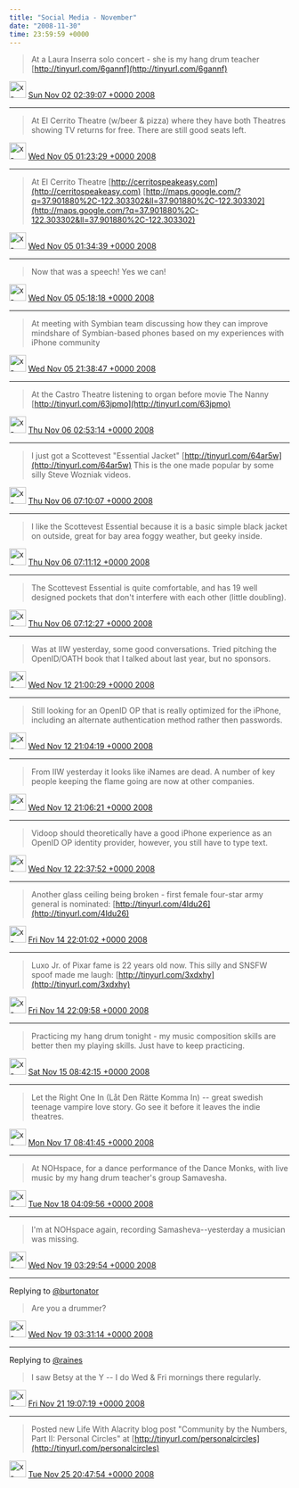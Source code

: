 ```yaml
---    
title: "Social Media - November"
date: "2008-11-30"
time: 23:59:59 +0000
---
```


> At a Laura Inserra solo concert - she is my hang drum teacher [http://tinyurl.com/6gannf](http://tinyurl.com/6gannf)

<img src="{{ site.url }}{{ site.baseurl }}/assets/images/media/tweet.ico" alt="x-icon" width="30" /> [Sun Nov 02 02:39:07 +0000 2008](https://twitter.com/ChristopherA/status/985891513)

----

> At El Cerrito Theatre (w/beer & pizza) where they have both Theatres showing TV returns for free.  There are still good seats left.

<img src="{{ site.url }}{{ site.baseurl }}/assets/images/media/tweet.ico" alt="x-icon" width="30" /> [Wed Nov 05 01:23:29 +0000 2008](https://twitter.com/ChristopherA/status/990509969)

----

> At El Cerrito Theatre [http://cerritospeakeasy.com](http://cerritospeakeasy.com) [http://maps.google.com/?q=37.901880%2C-122.303302&ll=37.901880%2C-122.303302](http://maps.google.com/?q=37.901880%2C-122.303302&ll=37.901880%2C-122.303302)

<img src="{{ site.url }}{{ site.baseurl }}/assets/images/media/tweet.ico" alt="x-icon" width="30" /> [Wed Nov 05 01:34:39 +0000 2008](https://twitter.com/ChristopherA/status/990534008)

----

> Now that was a speech! Yes we can!

<img src="{{ site.url }}{{ site.baseurl }}/assets/images/media/tweet.ico" alt="x-icon" width="30" /> [Wed Nov 05 05:18:18 +0000 2008](https://twitter.com/ChristopherA/status/991122375)

----

> At meeting with Symbian team discussing how they can improve mindshare of Symbian-based phones based on my experiences with iPhone community

<img src="{{ site.url }}{{ site.baseurl }}/assets/images/media/tweet.ico" alt="x-icon" width="30" /> [Wed Nov 05 21:38:47 +0000 2008](https://twitter.com/ChristopherA/status/992339141)

----

> At the Castro Theatre listening to organ before movie The Nanny [http://tinyurl.com/63jpmo](http://tinyurl.com/63jpmo)

<img src="{{ site.url }}{{ site.baseurl }}/assets/images/media/tweet.ico" alt="x-icon" width="30" /> [Thu Nov 06 02:53:14 +0000 2008](https://twitter.com/ChristopherA/status/992716224)

----

> I just got a Scottevest "Essential Jacket" [http://tinyurl.com/64ar5w](http://tinyurl.com/64ar5w) This is the one made popular by some silly Steve Wozniak videos.

<img src="{{ site.url }}{{ site.baseurl }}/assets/images/media/tweet.ico" alt="x-icon" width="30" /> [Thu Nov 06 07:10:07 +0000 2008](https://twitter.com/ChristopherA/status/992948288)

----

> I like the Scottevest Essential because it is a basic simple black jacket on outside, great for bay area foggy weather, but geeky inside.

<img src="{{ site.url }}{{ site.baseurl }}/assets/images/media/tweet.ico" alt="x-icon" width="30" /> [Thu Nov 06 07:11:12 +0000 2008](https://twitter.com/ChristopherA/status/992948999)

----

> The Scottevest Essential is quite comfortable, and has 19 well designed pockets that don't interfere with each other (little doubling).

<img src="{{ site.url }}{{ site.baseurl }}/assets/images/media/tweet.ico" alt="x-icon" width="30" /> [Thu Nov 06 07:12:27 +0000 2008](https://twitter.com/ChristopherA/status/992949734)

----

> Was at IIW yesterday, some good conversations. Tried pitching the OpenID/OATH book that I talked about last year, but no sponsors.

<img src="{{ site.url }}{{ site.baseurl }}/assets/images/media/tweet.ico" alt="x-icon" width="30" /> [Wed Nov 12 21:00:29 +0000 2008](https://twitter.com/ChristopherA/status/1002711172)

----

> Still looking for an OpenID OP that is really optimized for the iPhone, including an alternate authentication method rather then passwords.

<img src="{{ site.url }}{{ site.baseurl }}/assets/images/media/tweet.ico" alt="x-icon" width="30" /> [Wed Nov 12 21:04:19 +0000 2008](https://twitter.com/ChristopherA/status/1002717060)

----

> From IIW yesterday it looks like iNames are dead. A number of key people keeping the flame going are now at other companies.

<img src="{{ site.url }}{{ site.baseurl }}/assets/images/media/tweet.ico" alt="x-icon" width="30" /> [Wed Nov 12 21:06:21 +0000 2008](https://twitter.com/ChristopherA/status/1002720058)

----

> Vidoop should theoretically have a good iPhone experience as an OpenID OP identity provider, however, you still have to type text.

<img src="{{ site.url }}{{ site.baseurl }}/assets/images/media/tweet.ico" alt="x-icon" width="30" /> [Wed Nov 12 22:37:52 +0000 2008](https://twitter.com/ChristopherA/status/1002855224)

----

> Another glass ceiling being broken - first female four-star army general is nominated: [http://tinyurl.com/4ldu26](http://tinyurl.com/4ldu26)

<img src="{{ site.url }}{{ site.baseurl }}/assets/images/media/tweet.ico" alt="x-icon" width="30" /> [Fri Nov 14 22:01:02 +0000 2008](https://twitter.com/ChristopherA/status/1006182859)

----

> Luxo Jr. of Pixar fame is 22 years old now. This silly and SNSFW spoof made me laugh: [http://tinyurl.com/3xdxhy](http://tinyurl.com/3xdxhy)

<img src="{{ site.url }}{{ site.baseurl }}/assets/images/media/tweet.ico" alt="x-icon" width="30" /> [Fri Nov 14 22:09:58 +0000 2008](https://twitter.com/ChristopherA/status/1006194683)

----

> Practicing my hang drum tonight - my music composition skills are better then my playing skills. Just have to keep practicing.

<img src="{{ site.url }}{{ site.baseurl }}/assets/images/media/tweet.ico" alt="x-icon" width="30" /> [Sat Nov 15 08:42:15 +0000 2008](https://twitter.com/ChristopherA/status/1006796992)

----

> Let the Right One In (Låt Den Rätte Komma In) -- great swedish teenage vampire love story. Go see it before it leaves the indie theatres.

<img src="{{ site.url }}{{ site.baseurl }}/assets/images/media/tweet.ico" alt="x-icon" width="30" /> [Mon Nov 17 08:41:45 +0000 2008](https://twitter.com/ChristopherA/status/1009302780)

----

> At NOHspace, for a dance performance of the Dance Monks, with live music by my hang drum teacher's group Samavesha.

<img src="{{ site.url }}{{ site.baseurl }}/assets/images/media/tweet.ico" alt="x-icon" width="30" /> [Tue Nov 18 04:09:56 +0000 2008](https://twitter.com/ChristopherA/status/1010741676)

----

> I'm at NOHspace again, recording Samasheva--yesterday a musician was missing.

<img src="{{ site.url }}{{ site.baseurl }}/assets/images/media/tweet.ico" alt="x-icon" width="30" /> [Wed Nov 19 03:29:54 +0000 2008](https://twitter.com/ChristopherA/status/1012288666)

----

Replying to [@burtonator](https://twitter.com/burtonator/status/1012246955)

> Are you a drummer?

<img src="{{ site.url }}{{ site.baseurl }}/assets/images/media/tweet.ico" alt="x-icon" width="30" /> [Wed Nov 19 03:31:14 +0000 2008](https://twitter.com/ChristopherA/status/1012290468)

----

Replying to [@raines](https://twitter.com/raines/status/1015949719)

> I saw Betsy at the Y -- I do Wed & Fri mornings there regularly.

<img src="{{ site.url }}{{ site.baseurl }}/assets/images/media/tweet.ico" alt="x-icon" width="30" /> [Fri Nov 21 19:07:19 +0000 2008](https://twitter.com/ChristopherA/status/1016997926)

----

> Posted new Life With Alacrity blog post "Community by the Numbers, Part II: Personal Circles" at [http://tinyurl.com/personalcircles](http://tinyurl.com/personalcircles)

<img src="{{ site.url }}{{ site.baseurl }}/assets/images/media/tweet.ico" alt="x-icon" width="30" /> [Tue Nov 25 20:47:54 +0000 2008](https://twitter.com/ChristopherA/status/1023338115)